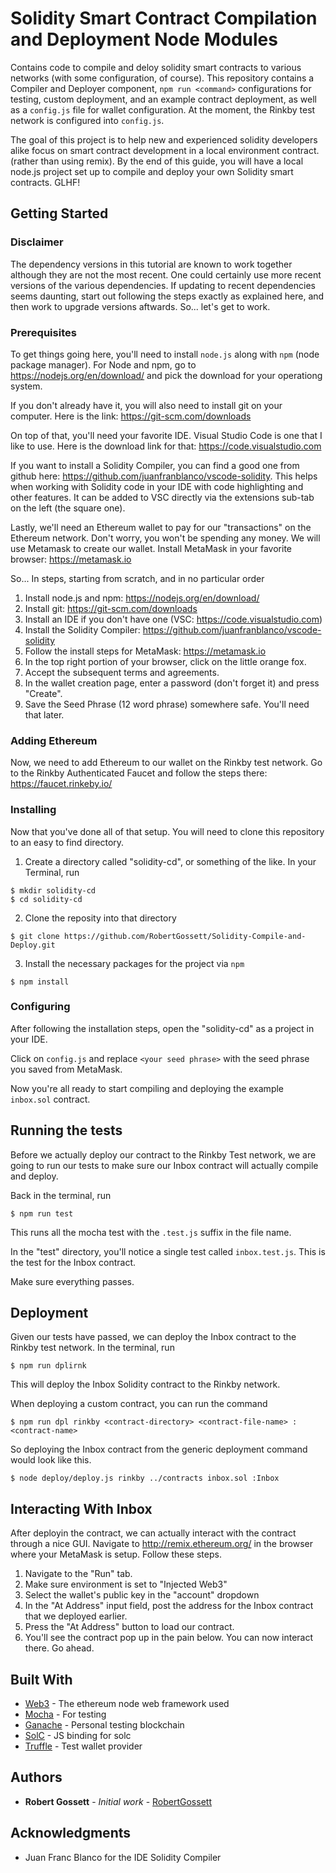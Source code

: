 # Solidity Smart Contract Compilation and Deployment Node Modules

Contains code to compile and deloy solidity smart contracts to various networks (with some configuration, of course). This repository contains a Compiler and Deployer component, ```npm run <command>``` configurations for testing, custom deployment, and an example contract deployment, as well as a ```config.js``` file for wallet configuration. At the moment, the Rinkby test network is configured into ```config.js```. 

The goal of this project is to help new and experienced solidity developers alike focus on smart contract development in a local environment contract. (rather than using remix). By the end of this guide, you will have a local node.js project set up to compile and deploy your own Solidity smart contracts. GLHF!


## Getting Started

### Disclaimer

The dependency versions in this tutorial are known to work together although they are not the most recent. One could certainly use more recent versions of the various dependencies. If updating to recent dependencies seems daunting, start out following the steps exactly as explained here, and then work to upgrade versions aftwards. So... let's get to work. 

### Prerequisites

To get things going here, you'll need to install ```node.js``` along with ```npm``` (node package manager). 
For Node and npm, go to https://nodejs.org/en/download/ and pick the download for your operationg system.

If you don't already have it, you will also need to install git on your computer. Here is the link: https://git-scm.com/downloads

On top of that, you'll need your favorite IDE. Visual Studio Code is one that I like to use.
Here is the download link for that: https://code.visualstudio.com

If you want to install a Solidity Compiler, you can find a good one from github here: https://github.com/juanfranblanco/vscode-solidity. This helps when working with Solidity code in your IDE with code highlighting and other features. It can be added to VSC directly via the extensions sub-tab on the left (the square one).

Lastly, we'll need an Ethereum wallet to pay for our "transactions" on the Ethereum network. Don't worry, you won't be spending any money. We will use Metamask to create our wallet. Install MetaMask in your favorite browser: https://metamask.io

So... In steps, starting from scratch, and in no particular order
1. Install node.js and npm: https://nodejs.org/en/download/ 
2. Install git: https://git-scm.com/downloads
3. Install an IDE if you don't have one (VSC: https://code.visualstudio.com)
4. Install the Solidity Compiler: https://github.com/juanfranblanco/vscode-solidity
5. Follow the install steps for MetaMask: https://metamask.io
6. In the top right portion of your browser, click on the little orange fox. 
7. Accept the subsequent terms and agreements.
8. In the wallet creation page, enter a password (don't forget it) and press "Create".
9. Save the Seed Phrase (12 word phrase) somewhere safe. You'll need that later.

### Adding Ethereum

Now, we need to add Ethereum to our wallet on the Rinkby test network.
Go to the Rinkby Authenticated Faucet and follow the steps there: https://faucet.rinkeby.io/

### Installing

Now that you've done all of that setup. You will need to clone this repository to an easy to find directory.

1. Create a directory called "solidity-cd", or something of the like. In your Terminal, run
```
$ mkdir solidity-cd
$ cd solidity-cd
```
2. Clone the reposity into that directory
```
$ git clone https://github.com/RobertGossett/Solidity-Compile-and-Deploy.git
```
3. Install the necessary packages for the project via ```npm```
```
$ npm install
```

### Configuring

After following the installation steps, open the "solidity-cd" as a project in your IDE. 

Click on ```config.js``` and replace ```<your seed phrase>``` with the seed phrase you saved from MetaMask.

Now you're all ready to start compiling and deploying the example ```inbox.sol``` contract.

## Running the tests

Before we actually deploy our contract to the Rinkby Test network, we are going to run our tests to make sure our Inbox contract will actually compile and deploy.

Back in the terminal, run
```
$ npm run test
```
This runs all the mocha test with the ```.test.js``` suffix in the file name.

In the "test" directory, you'll notice a single test called ```inbox.test.js```. This is the test for the Inbox contract. 

Make sure everything passes. 

## Deployment

Given our tests have passed, we can deploy the Inbox contract to the Rinkby test network. In the terminal, run
```
$ npm run dplirnk
```

This will deploy the Inbox Solidity contract to the Rinkby network.

When deploying a custom contract, you can run the command
```
$ npm run dpl rinkby <contract-directory> <contract-file-name> :<contract-name>
```
So deploying the Inbox contract from the generic deployment command would look like this.
```
$ node deploy/deploy.js rinkby ../contracts inbox.sol :Inbox
```
## Interacting With Inbox

After deployin the contract, we can actually interact with the contract through a nice GUI.
Navigate to http://remix.ethereum.org/ in the browser where your MetaMask is setup.
Follow these steps.

1. Navigate to the "Run" tab.
2. Make sure environment is set to "Injected Web3"
3. Select the wallet's public key in the "account" dropdown
4. In the "At Address" input field, post the address for the Inbox contract that we deployed earlier.
5. Press the "At Address" button to load our contract. 
6. You'll see the contract pop up in the pain below. You can now interact there. Go ahead.  


## Built With

* [Web3](https://web3js.readthedocs.io/en/1.0/) - The ethereum node web framework used
* [Mocha](https://maven.apache.org/) - For testing
* [Ganache](https://truffleframework.com/ganache) - Personal testing blockchain
* [SolC](https://www.npmjs.com/package/solc) - JS binding for solc
* [Truffle](https://truffleframework.com/truffle) - Test wallet provider

## Authors

* **Robert Gossett** - *Initial work* - [RobertGossett](https://github.com/RobertGossett)

## Acknowledgments

* Juan Franc Blanco for the IDE Solidity Compiler

